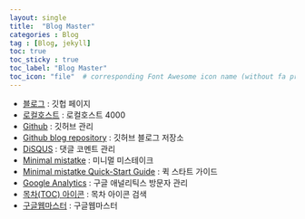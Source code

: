 ```yaml
---
layout: single
title:  "Blog Master"
categories : Blog
tag : [Blog, jekyll]
toc: true
toc_sticky : true
toc_label: "Blog Master"
toc_icon: "file"  # corresponding Font Awesome icon name (without fa prefix)
---
```


- [블로그](https://countifs.github.io/) : 깃헙 페이지
- [로컬호스트](http://localhost:4000/) : 로컬호스트 4000 
- [Github](https://github.com/countifs) : 깃허브 관리
- [Github blog repository](https://github.com/countifs/countifs.github.io) : 깃허브 블로그 저장소
- [DiSQUS](https://disqus.com/) :  댓글 코멘트 관리
- [Minimal mistatke](https://mmistakes.github.io/minimal-mistakes/) : 미니멀 미스테이크
- [Minimal mistatke Quick-Start Guide](https://mmistakes.github.io/minimal-mistakes/docs/quick-start-guide/) : 퀵 스타트 가이드
- [Google Analytics](https://analytics.google.com/analytics/web/provision/#/p306700000/reports/reportinghub?params=_u..nav%3Dmaui) : 구글 애널리틱스 방문자 관리
- [목차(TOC) 아이콘](https://fontawesome.com/icons) : 목차 아이콘 검색
- [구글웹마스터](https://search.google.com/search-console/welcome?hl=ko&utm_source=wmx&utm_medium=deprecation-pane&utm_content=home) : 구글웹마스터
